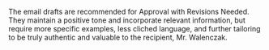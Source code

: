 The email drafts are recommended for Approval with Revisions Needed. They maintain a positive tone and incorporate relevant information, but require more specific examples, less cliched language, and further tailoring to be truly authentic and valuable to the recipient, Mr. Walenczak.
